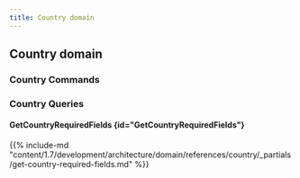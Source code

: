 ```yaml
---
title: Country domain
---
```


## Country domain

### Country Commands


### Country Queries

#### GetCountryRequiredFields {id="GetCountryRequiredFields"}

{{%  include-md "content/1.7/development/architecture/domain/references/country/_partials/get-country-required-fields.md" %}}

